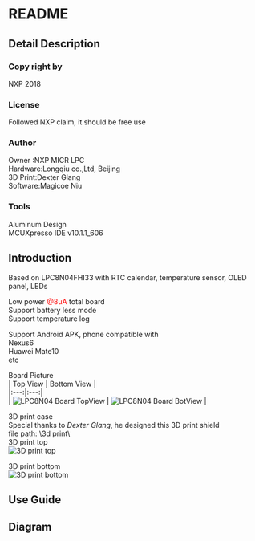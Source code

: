 # README

## Detail Description
### Copy right by
NXP 2018  
  
### License
Followed NXP claim, it should be free use  

### Author
Owner   :NXP MICR LPC  
Hardware:Longqiu co.,Ltd, Beijing  
3D Print:Dexter Glang  
Software:Magicoe Niu  

### Tools
Aluminum Design  
MCUXpresso IDE v10.1.1_606  

## Introduction
Based on LPC8N04FHI33 with RTC calendar, temperature sensor, OLED panel, LEDs  
  
Low power <font color='red'>@8uA</font> total board  
Support battery less mode  
Support temperature log  
  
Support Android APK, phone compatible with  
Nexus6  
Huawei Mate10  
etc  
  
Board Picture  
| Top View | Bottom View |  
|:---:|:---:|  
| ![LPC8N04 Board TopView](https://github.com/Magicoe/LPC8N04_eClock/blob/master/docs/pictures/lpc8n04_eclock_top.png) | ![LPC8N04 Board BotView](https://github.com/Magicoe/LPC8N04_eClock/blob/master/docs/pictures/lpc8n04_eclock_bottom.png) |  
  
3D print case  
Special thanks to *Dexter Glang*, he designed this 3D print shield  
file path: \3d print\  
3D print top  
![3D print top](https://github.com/Magicoe/LPC8N04_eClock/blob/master/3d%20print/Thermometer%20Concept%20v1%20(front).png)  
  
3D print bottom  
![3D print bottom](https://github.com/Magicoe/LPC8N04_eClock/blob/master/3d%20print/Thermometer%20Concept%20v1%20(back_ntag).png)  
  
## Use Guide

## Diagram



